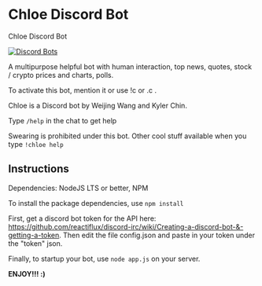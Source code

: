 # Chloe Discord Bot
Chloe Discord Bot

[![Discord Bots](https://discordbots.org/api/widget/460663266541043712.svg)](https://discordbots.org/bot/460663266541043712)

A multipurpose helpful bot with human interaction, top news, quotes, stock / crypto prices and charts, polls.

To activate this bot, mention it or use !c or .c .

Chloe is a Discord bot by Weijing Wang and Kyler Chin.

Type ```/help``` in the chat to get help

Swearing is prohibited under this bot.
Other cool stuff available when you type ```!chloe help```

## Instructions

Dependencies: NodeJS LTS or better, NPM

To install the package dependencies, use ```npm install```


First, get a discord bot token for the API here: https://github.com/reactiflux/discord-irc/wiki/Creating-a-discord-bot-&-getting-a-token. Then edit the file config.json and paste in your token under the "token" json.

Finally, to startup your bot, use ```node app.js``` on your server.

**ENJOY!!! :)**
